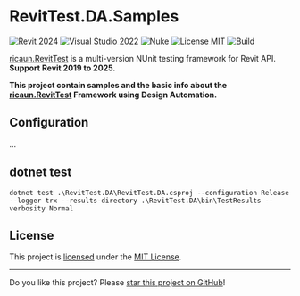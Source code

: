 # RevitTest.DA.Samples

[![Revit 2024](https://img.shields.io/badge/Revit-2024+-blue.svg)](../..)
[![Visual Studio 2022](https://img.shields.io/badge/Visual%20Studio-2022-blue)](../..)
[![Nuke](https://img.shields.io/badge/Nuke-Build-blue)](https://nuke.build/)
[![License MIT](https://img.shields.io/badge/License-MIT-blue.svg)](LICENSE)
[![Build](../../actions/workflows/Build.yml/badge.svg)](../../actions)

[ricaun.RevitTest](https://github.com/ricaun-io/ricaun.RevitTest) is a multi-version NUnit testing framework for Revit API.  **Support Revit 2019 to 2025.**

**This project contain samples and the basic info about the [ricaun.RevitTest](https://github.com/ricaun-io/ricaun.RevitTest) Framework using Design Automation.**

## Configuration

...

## dotnet test
```
dotnet test .\RevitTest.DA\RevitTest.DA.csproj --configuration Release --logger trx --results-directory .\RevitTest.DA\bin\TestResults --verbosity Normal
```

## License

This project is [licensed](LICENSE) under the [MIT License](https://en.wikipedia.org/wiki/MIT_License).

---

Do you like this project? Please [star this project on GitHub](../../stargazers)!